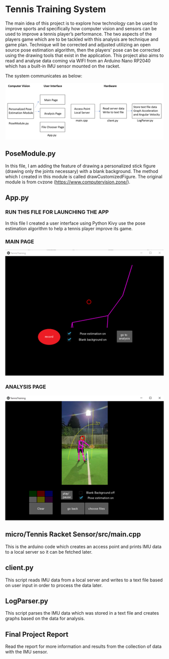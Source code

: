 # Tennis Training System

The main idea of this project is to explore how technology can be used to improve sports and specifically how computer vision and sensors can be used to improve a tennis player’s performance. The two aspects of the players game which are to be tackled with this analysis are technique and game plan. Technique will be corrected and adjusted utilizing an open source pose estimation algorithm, then the players' pose can be corrected using the drawing tools that exist in the application. This project also aims to read and analyse data coming via WIFI from an Arduino Nano RP2040 which has a built-in IMU sensor mounted on the racket.

The system communicates as below:

![This is an image](./styling/file_system_diagram.PNG)

## PoseModule.py
In this file, I am adding the feature of drawing a personalized stick figure (drawing only the joints necessary) with a blank background. The method which I created in this module is called drawCustomizedFigure. The original module is from cvzone (https://www.computervision.zone/).

## App.py
### RUN THIS FILE FOR LAUNCHING THE APP
In this file I created a user interface using Python Kivy use the pose estimation algorithm to help a tennis player improve its game. 

### MAIN PAGE
![This is an image](./styling/main_page.png)

### ANALYSIS PAGE
![This is an image](./styling/analysis_one.PNG)

## micro/Tennis Racket Sensor/src/main.cpp
This is the arduino code which creates an access point and prints IMU data to a local server so it can be fetched later.

## client.py
This script reads IMU data from a local server and writes to a text file based on user input in order to process the data later.

## LogParser.py
This script parses the IMU data which was stored in a text file and creates graphs based on the data for analysis.

## Final Project Report
Read the report for more information and results from the collection of data with the IMU sensor.


